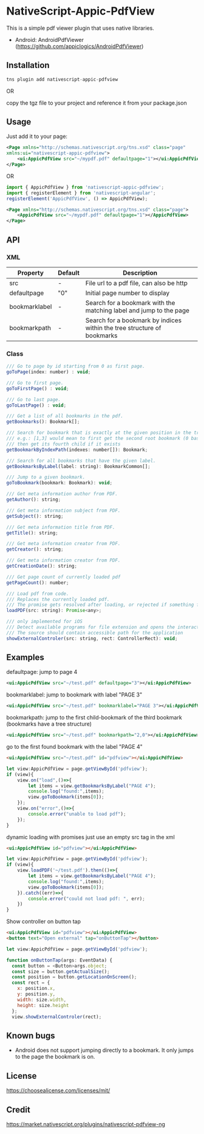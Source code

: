 # NativeScript-Appic-PdfView

This is a simple pdf viewer plugin that uses native libraries.
* Android: AndroidPdfViewer (https://github.com/appiclogics/AndroidPdfViewer)

## Installation

```javascript
tns plugin add nativescript-appic-pdfview
```

OR

copy the tgz file to your project and reference it from your package.json

## Usage

Just add it to your page:

```xml
<Page xmlns="http://schemas.nativescript.org/tns.xsd" class="page"
xmlns:ui="nativescript-appic-pdfview">
    <ui:AppicPdfView src="~/mypdf.pdf" defaultpage="1"></ui:AppicPdfView>
</Page>
```

OR

```js
import { AppicPdfView } from 'nativescript-appic-pdfview';
import { registerElement } from 'nativescript-angular';
registerElement('AppicPdfView', () => AppicPdfView);
```

```xml
<Page xmlns="http://schemas.nativescript.org/tns.xsd" class="page">
    <AppicPdfView src="~/mypdf.pdf" defaultpage="1"></AppicPdfView>
</Page>
```

## API
### XML
| Property | Default | Description |
| --- | --- | --- |
| src | - | File url to a pdf file, can also be http |
| defaultpage | "0" | Initial page number to display |
| bookmarklabel | - | Search for a bookmark with the matching label and jump to the page |
| bookmarkpath | - | Search for a bookmark by indices within the tree structure of bookmarks |

### Class
```js
/// Go to page by id starting from 0 as first page.
goToPage(index: number) : void;

/// Go to first page.
goToFirstPage() : void;

/// Go to last page.
goToLastPage() : void;

/// Get a list of all bookmarks in the pdf.
getBookmarks(): Bookmark[];

/// Search for bookmark that is exactly at the given position in the tree structure
/// e.g.: [1,3] would mean to first get the second root bookmark (0 based index) and
/// then get its fourth child if it exists
getBookmarkByIndexPath(indexes: number[]): Bookmark;

/// Search for all bookmarks that have the given label.
getBookmarksByLabel(label: string): BookmarkCommon[];

/// Jump to a given bookmark.
goToBookmark(bookmark: Bookmark): void;

/// Get meta information author from PDF.
getAuthor(): string;

/// Get meta information subject from PDF.
getSubject(): string;

/// Get meta information title from PDF.
getTitle(): string;

/// Get meta information creator from PDF.
getCreator(): string;

/// Get meta information creator from PDF.
getCreationDate(): string;

/// Get page count of currently loaded pdf
getPageCount(): number;

/// Load pdf from code.
/// Replaces the currently loaded pdf.
/// The promise gets resolved after loading, or rejected if something failed.
loadPDF(src: string): Promise<any>;

/// only implemented for iOS
/// Detect available programs for file extension and opens the interaction controller
/// The source should contain accessible path for the application
showExternalControler(src: string, rect: ControllerRect): void;
```

## Examples
defaultpage: jump to page 4
```xml
<ui:AppicPdfView src="~/test.pdf" defaultpage="3"></ui:AppicPdfView>
```

bookmarklabel: jump to bookmark with label "PAGE 3"
```xml
<ui:AppicPdfView src="~/test.pdf" bookmarklabel="PAGE 3"></ui:AppicPdfView>
```

bookmarkpath: jump to the first child-bookmark of the third bookmark (bookmarks have a tree structure)
```xml
<ui:AppicPdfView src="~/test.pdf" bookmarkpath="2,0"></ui:AppicPdfView>
```

go to the first found bookmark with the label "PAGE 4"
```html
<ui:AppicPdfView src="~/test.pdf" id="pdfview"></ui:AppicPdfView>
```
```js
let view:AppicPdfView = page.getViewById('pdfview');
if (view){
    view.on("load",()=>{
        let items = view.getBookmarksByLabel("PAGE 4");
        console.log("found:",items);
        view.goToBookmark(items[0]);
    });
    view.on("error",()=>{
        console.error("unable to load pdf");
    });
}
```

dynamic loading with promises
just use an empty src tag in the xml
```html
<ui:AppicPdfView id="pdfview"></ui:AppicPdfView>
```
```js
let view:AppicPdfView = page.getViewById('pdfview');
if (view){
    view.loadPDF('~/test.pdf').then(()=>{
        let items = view.getBookmarksByLabel("PAGE 4");
        console.log("found:",items);
        view.goToBookmark(items[0]);
    }).catch((err)=>{
        console.error("could not load pdf: ", err);
    })
}
```

Show controller on button tap
```html
<ui:AppicPdfView id="pdfview"></ui:AppicPdfView>
<button text="Open external" tap="onButtonTap"></button>
```
```js
let view:AppicPdfView = page.getViewById('pdfview');

function onButtonTap(args: EventData) {
  const button = <Button>args.object;
  const size = button.getActualSize();
  const position = button.getLocationOnScreen();
  const rect = {
    x: position.x,
    y: position.y,
    width: size.width,
    height: size.height
  };
  view.showExternalControler(rect);
```

## Known bugs
* Android does not support jumping directly to a bookmark. It only jumps to the page the bookmark is on.

## License
https://choosealicense.com/licenses/mit/

## Credit
https://market.nativescript.org/plugins/nativescript-pdfview-ng

